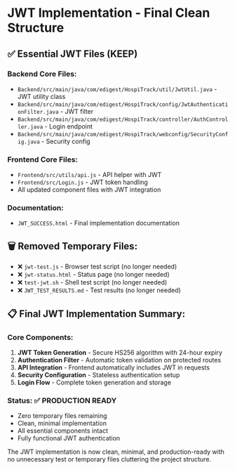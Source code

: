 # JWT Implementation - Final Clean Structure

## ✅ Essential JWT Files (KEEP)

### Backend Core Files:
- `Backend/src/main/java/com/edigest/HospiTrack/util/JwtUtil.java` - JWT utility class
- `Backend/src/main/java/com/edigest/HospiTrack/config/JwtAuthenticationFilter.java` - JWT filter
- `Backend/src/main/java/com/edigest/HospiTrack/controller/AuthController.java` - Login endpoint
- `Backend/src/main/java/com/edigest/HospiTrack/webconfig/SecurityConfig.java` - Security config

### Frontend Core Files:
- `Frontend/src/utils/api.js` - API helper with JWT
- `Frontend/src/Login.js` - JWT token handling
- All updated component files with JWT integration

### Documentation:
- `JWT_SUCCESS.html` - Final implementation documentation

## 🗑️ Removed Temporary Files:
- ❌ `jwt-test.js` - Browser test script (no longer needed)
- ❌ `jwt-status.html` - Status page (no longer needed) 
- ❌ `test-jwt.sh` - Shell test script (no longer needed)
- ❌ `JWT_TEST_RESULTS.md` - Test results (no longer needed)

## 📋 Final JWT Implementation Summary:

### Core Components:
1. **JWT Token Generation** - Secure HS256 algorithm with 24-hour expiry
2. **Authentication Filter** - Automatic token validation on protected routes
3. **API Integration** - Frontend automatically includes JWT in requests
4. **Security Configuration** - Stateless authentication setup
5. **Login Flow** - Complete token generation and storage

### Status: ✅ **PRODUCTION READY**
- Zero temporary files remaining
- Clean, minimal implementation
- All essential components intact
- Fully functional JWT authentication

The JWT implementation is now clean, minimal, and production-ready with no unnecessary test or temporary files cluttering the project structure.
